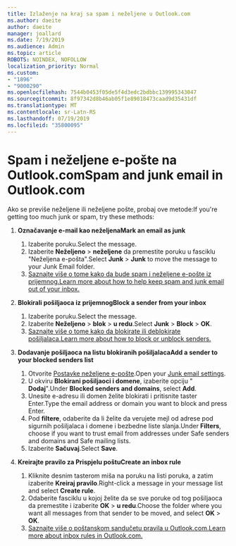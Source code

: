```yaml
---
title: Izlaženje na kraj sa spam i neželjene u Outlook.com
ms.author: daeite
author: daeite
manager: joallard
ms.date: 7/19/2019
ms.audience: Admin
ms.topic: article
ROBOTS: NOINDEX, NOFOLLOW
localization_priority: Normal
ms.custom:
- "1896"
- "9000290"
ms.openlocfilehash: 7544b0453f05de5f4d3edc2bdbbc139995343047
ms.sourcegitcommit: 8f97342d8b46ab05f1e89018473caad9d35431df
ms.translationtype: MT
ms.contentlocale: sr-Latn-RS
ms.lasthandoff: 07/19/2019
ms.locfileid: "35800095"
---
```

# <a name="spam-and-junk-email-in-outlookcom"></a><span data-ttu-id="a9507-102">Spam i neželjene e-pošte na Outlook.com</span><span class="sxs-lookup"><span data-stu-id="a9507-102">Spam and junk email in Outlook.com</span></span>

<span data-ttu-id="a9507-103">Ako se previše neželjene ili neželjene pošte, probaj ove metode:</span><span class="sxs-lookup"><span data-stu-id="a9507-103">If you're getting too much junk or spam, try these methods:</span></span>

1. <span data-ttu-id="a9507-104">**Označavanje e-mail kao neželjena**</span><span class="sxs-lookup"><span data-stu-id="a9507-104">**Mark an email as junk**</span></span>
    1. <span data-ttu-id="a9507-105">Izaberite poruku.</span><span class="sxs-lookup"><span data-stu-id="a9507-105">Select the message.</span></span>
    1. <span data-ttu-id="a9507-106">Izaberite **Neželjeno** > **neželjene** da premestite poruku u fasciklu "Neželjena e-pošta".</span><span class="sxs-lookup"><span data-stu-id="a9507-106">Select **Junk** > **Junk** to move the message to your Junk Email folder.</span></span>
    1. [<span data-ttu-id="a9507-107">Saznajte više o tome kako da bude spam i neželjene e-pošte iz prijemnog.</span><span class="sxs-lookup"><span data-stu-id="a9507-107">Learn more about how to help keep spam and junk email out of your inbox.</span></span>](https://support.office.com/article/a3ece97b-82f8-4a5e-9ac3-e92fa6427ae4?wt.mc_id=Office_Outlook_com_Alchemy)

1. <span data-ttu-id="a9507-108">**Blokirali pošiljaoca iz prijemnog**</span><span class="sxs-lookup"><span data-stu-id="a9507-108">**Block a sender from your inbox**</span></span>
    1. <span data-ttu-id="a9507-109">Izaberite poruku.</span><span class="sxs-lookup"><span data-stu-id="a9507-109">Select the message.</span></span>
    1. <span data-ttu-id="a9507-110">Izaberite **Neželjeno** > **blok** > **u redu**.</span><span class="sxs-lookup"><span data-stu-id="a9507-110">Select **Junk** > **Block** > **OK**.</span></span>
    1. [<span data-ttu-id="a9507-111">Saznajte više o tome kako da blokirate ili deblokirate pošiljalaca.</span><span class="sxs-lookup"><span data-stu-id="a9507-111">Learn more about how to block or unblock senders.</span></span>](https://support.office.com/article/afba1c94-77bb-4f50-8b85-057cf52f4d5e?wt.mc_id=Office_Outlook_com_Alchemy)

1. <span data-ttu-id="a9507-112">**Dodavanje pošiljaoca na listu blokiranih pošiljalaca**</span><span class="sxs-lookup"><span data-stu-id="a9507-112">**Add a sender to your blocked senders list**</span></span>
    1. <span data-ttu-id="a9507-113">Otvorite [Postavke neželjene e-pošte](https://outlook.live.com/mail/options/mail/junkEmail/blockedSendersAndDomainsV2).</span><span class="sxs-lookup"><span data-stu-id="a9507-113">Open your [Junk email settings](https://outlook.live.com/mail/options/mail/junkEmail/blockedSendersAndDomainsV2).</span></span>
    1. <span data-ttu-id="a9507-114">U okviru **Blokirani pošiljaoci i domene**, izaberite opciju " **Dodaj**".</span><span class="sxs-lookup"><span data-stu-id="a9507-114">Under **Blocked senders and domains**, select **Add**.</span></span>
    1. <span data-ttu-id="a9507-115">Unesite e-adresu ili domen želite blokirati i pritisnite taster Enter.</span><span class="sxs-lookup"><span data-stu-id="a9507-115">Type the email address or domain you want to block and press Enter.</span></span>
    1. <span data-ttu-id="a9507-116">Pod **filtere**, odaberite da li želite da verujete mejl od adrese pod sigurnih pošiljalaca i domene i bezbedne liste slanja.</span><span class="sxs-lookup"><span data-stu-id="a9507-116">Under **Filters**, choose if you want to trust email from addresses under Safe senders and domains and Safe mailing lists.</span></span>
    1. <span data-ttu-id="a9507-117">Izaberite **Sačuvaj**.</span><span class="sxs-lookup"><span data-stu-id="a9507-117">Select **Save**.</span></span>

1. <span data-ttu-id="a9507-118">**Kreirajte pravilo za Prispjelu poštu**</span><span class="sxs-lookup"><span data-stu-id="a9507-118">**Create an inbox rule**</span></span>
    1. <span data-ttu-id="a9507-119">Kliknite desnim tasterom miša na poruku na listi poruka, a zatim izaberite **Kreiraj pravilo**.</span><span class="sxs-lookup"><span data-stu-id="a9507-119">Right-click a message in your message list and select **Create rule**.</span></span>
    1. <span data-ttu-id="a9507-120">Odaberite fasciklu u kojoj želite da se sve poruke od tog pošiljaoca da premestite i izaberite **OK** > **u redu**.</span><span class="sxs-lookup"><span data-stu-id="a9507-120">Choose the folder where you want all messages from that sender to be moved, and select **OK** > **OK**.</span></span>
    1. [<span data-ttu-id="a9507-121">Saznajte više o poštanskom sandučetu pravila u Outlook.com.</span><span class="sxs-lookup"><span data-stu-id="a9507-121">Learn more about inbox rules in Outlook.com.</span></span>](https://support.office.com/article/4b094371-a5d7-49bd-8b1b-4e4896a7cc5d?wt.mc_id=Office_Outlook_com_Alchemy)